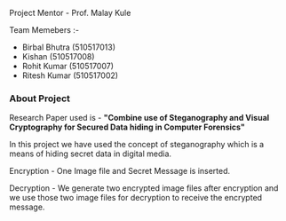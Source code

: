 <!-- # Visual Cryptograpahy -->

Project Mentor - Prof. Malay Kule

Team Memebers :-

- Birbal Bhutra (510517013)
- Kishan (510517008)
- Rohit Kumar (510517007)
- Ritesh Kumar (510517002)

### About Project

Research Paper used is - **"Combine use of Steganography and Visual Cryptography for Secured Data hiding in Computer Forensics"**

In this project we have used the concept of steganography which is a means of hiding secret data in digital media.

Encryption - One Image file and Secret Message is inserted.

Decryption - We generate two encrypted image files after encryption and we use those two image files for decryption to receive the encrypted message.
